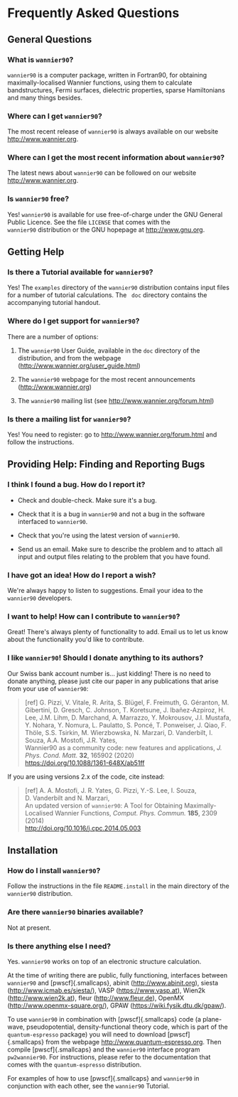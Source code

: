 # Frequently Asked Questions

## General Questions

### What is `wannier90`?

`wannier90` is a computer package, written in Fortran90, for obtaining
maximally-localised Wannier functions, using them to calculate
bandstructures, Fermi surfaces, dielectric properties, sparse
Hamiltonians and many things besides.

### Where can I get `wannier90`?

The most recent release of `wannier90` is always available on our
website <http://www.wannier.org>.

### Where can I get the most recent information about `wannier90`?

The latest news about `wannier90` can be followed on our website
<http://www.wannier.org>.

### Is `wannier90` free?

Yes! `wannier90` is available for use free-of-charge under the GNU
General Public Licence. See the file `LICENSE` that comes with the
`wannier90` distribution or the GNU hopepage at <http://www.gnu.org>.

## Getting Help

### Is there a Tutorial available for `wannier90`?

Yes! The `examples` directory of the `wannier90` distribution contains
input files for a number of tutorial calculations. The ` doc` directory
contains the accompanying tutorial handout.

### Where do I get support for `wannier90`?

There are a number of options:

1.  The `wannier90` User Guide, available in the `doc` directory of the
    distribution, and from the webpage
    (<http://www.wannier.org/user_guide.html>)

2.  The `wannier90` webpage for the most recent announcements
    (<http://www.wannier.org>)

3.  The `wannier90` mailing list (see
    <http://www.wannier.org/forum.html>)

### Is there a mailing list for `wannier90`?

Yes! You need to register: go to <http://www.wannier.org/forum.html> and
follow the instructions.

## Providing Help: Finding and Reporting Bugs

### I think I found a bug. How do I report it?

-   Check and double-check. Make sure it's a bug.

-   Check that it is a bug in `wannier90` and not a bug in the software
    interfaced to `wannier90`.

-   Check that you're using the latest version of `wannier90`.

-   Send us an email. Make sure to describe the problem and to attach
    all input and output files relating to the problem that you have
    found.

### I have got an idea! How do I report a wish?

We're always happy to listen to suggestions. Email your idea to the
`wannier90` developers.

### I want to help! How can I contribute to `wannier90`?

Great! There's always plenty of functionality to add. Email us to let us
know about the functionality you'd like to contribute.

### I like `wannier90`! Should I donate anything to its authors?

Our Swiss bank account number is\... just kidding! There is no need to
donate anything, please just cite our paper in any publications that
arise from your use of `wannier90`:

> \[ref\] G. Pizzi, V. Vitale, R. Arita, S. Blügel, F. Freimuth, G.
> Géranton, M. Gibertini, D. Gresch, C. Johnson, T. Koretsune, J.
> Ibañez-Azpiroz, H. Lee, J.M. Lihm, D. Marchand, A. Marrazzo, Y.
> Mokrousov, J.I. Mustafa, Y. Nohara, Y. Nomura, L. Paulatto, S. Poncé,
> T. Ponweiser, J. Qiao, F. Thöle, S.S. Tsirkin, M. Wierzbowska, N.
> Marzari, D. Vanderbilt, I. Souza, A.A. Mostofi, J.R. Yates,\
> Wannier90 as a community code: new features and applications, *J.
> Phys. Cond. Matt.* **32**, 165902 (2020)\
> <https://doi.org/10.1088/1361-648X/ab51ff>

If you are using versions 2.x of the code, cite instead:

> \[ref\] A. A. Mostofi, J. R. Yates, G. Pizzi, Y.-S. Lee, I. Souza,
> D. Vanderbilt and N. Marzari,\
> An updated version of `wannier90`: A Tool for Obtaining
> Maximally-Localised Wannier Functions, *Comput. Phys. Commun.*
> **185**, 2309 (2014)\
> <http://doi.org/10.1016/j.cpc.2014.05.003>

## Installation

### How do I install `wannier90`?

Follow the instructions in the file `README.install` in the main
directory of the `wannier90` distribution.

### Are there `wannier90` binaries available?

Not at present.

### Is there anything else I need?

Yes. `wannier90` works on top of an electronic structure calculation.

At the time of writing there are public, fully functioning, interfaces
between `wannier90` and [pwscf]{.smallcaps}, abinit
(<http://www.abinit.org>), siesta (<http://www.icmab.es/siesta/>), VASP
(<https://www.vasp.at>), Wien2k (<http://www.wien2k.at>), fleur
(<http://www.fleur.de>), OpenMX (<http://www.openmx-square.org/>), GPAW
(<https://wiki.fysik.dtu.dk/gpaw/>).

To use `wannier90` in combination with [pwscf]{.smallcaps} code (a
plane-wave, pseudopotential, density-functional theory code, which is
part of the `quantum-espresso` package) you will need to download
[pwscf]{.smallcaps} from the webpage <http://www.quantum-espresso.org>.
Then compile [pwscf]{.smallcaps} and the `wannier90` interface program
`pw2wannier90`. For instructions, please refer to the documentation that
comes with the `quantum-espresso` distribution.

For examples of how to use [pwscf]{.smallcaps} and `wannier90` in
conjunction with each other, see the `wannier90` Tutorial.
